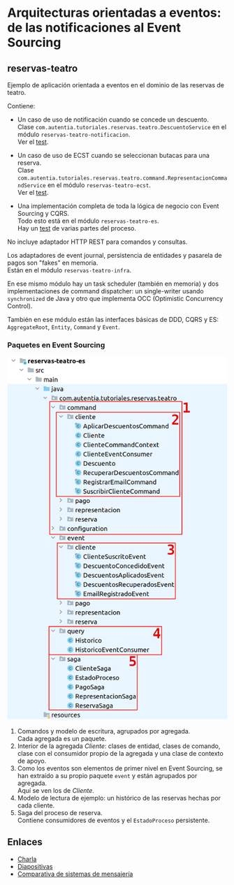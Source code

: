 # Arquitecturas orientadas a eventos: de las notificaciones al Event Sourcing

## reservas-teatro

Ejemplo de aplicación orientada a eventos en el dominio de las reservas de teatro.
 
Contiene:

* Un caso de uso de notificación cuando se concede un descuento.  
  Clase `com.autentia.tutoriales.reservas.teatro.DescuentoService` en el módulo `reservas-teatro-notificacion`.  
  Ver el [test](https://github.com/dav-garcia/reservas-teatro/blob/main/reservas-teatro-notification/src/test/java/com/autentia/tutoriales/reservas/teatro/DescuentoServiceTest.java).

* Un caso de uso de ECST cuando se seleccionan butacas para una reserva.  
  Clase `com.autentia.tutoriales.reservas.teatro.command.RepresentacionCommandService` en el módulo `reservas-teatro-ecst`.  
  Ver el [test](https://github.com/dav-garcia/reservas-teatro/blob/main/reservas-teatro-ecst/src/test/java/com/autentia/tutoriales/reservas/teatro/command/RepresentacionCommandServiceTest.java).

* Una implementación completa de toda la lógica de negocio con Event Sourcing y CQRS.  
  Todo esto está en el módulo `reservas-teatro-es`.  
  Hay un [test](https://github.com/dav-garcia/reservas-teatro/blob/main/reservas-teatro-es/src/test/java/com/autentia/tutoriales/reservas/teatro/ReservasTeatroTest.java) de varias partes del proceso.

No incluye adaptador HTTP REST para comandos y consultas.

Los adaptadores de event journal, persistencia de entidades y pasarela de pagos son "fakes" en memoria.  
Están en el módulo `reservas-teatro-infra`.

En ese mismo módulo hay un task scheduler (también en memoria) y dos implementaciones de command dispatcher:
un single-writer usando `synchronized` de Java y otro que implementa OCC (Optimistic Concurrency Control).

También en ese módulo están las interfaces básicas de DDD, CQRS y ES: `AggregateRoot`, `Entity`, `Command` y `Event`.

### Paquetes en Event Sourcing

![Paquetes](/Paquetes.png)

1. Comandos y modelo de escritura, agrupados por agregada.  
   Cada agregada es un paquete.
2. Interior de la agregada *Cliente*: clases de entidad, clases de comando,
   clase con el consumidor propio de la agregada y una clase de contexto de apoyo.
3. Como los eventos son elementos de primer nivel en Event Sourcing,
   se han extraído a su propio paquete `event` y están agrupados por agregada.  
   Aquí se ven los de *Cliente*.
4. Modelo de lectura de ejemplo: un histórico de las reservas hechas por cada cliente.
5. Saga del proceso de reserva.  
   Contiene consumidores de eventos y el `EstadoProceso` persistente.

## Enlaces

* [Charla](https://youtu.be/gX0DUO171jc)
* [Diapositivas](https://www.youtube.com/redirect?q=https%3A%2F%2Fspeakerdeck.com%2Fdav_garcia%2Farquitecturas-orientadas-a-eventos-de-las-notificaciones-al-event-sourcing&v=gX0DUO171jc&event=video_description&redir_token=QUFFLUhqbTBCRDU2eHo4X2E5Sm92OWFIVVZFd2tpZmNsZ3xBQ3Jtc0tuUms0TDR3VHdTdm0zb1hnYmhYbXlQZGZrTHgydmRheU1kSFViVzFRaFQtRnJXUmVXXzZmdW9DbUpSeDhtcmk0TGd6dVRxSUVYN0Q3eGtOV05GSE4wcUphQjk2Y1FZX0N3SDJ4WUk1cnlKYkowR1Nkcw%3D%3D)
* [Comparativa de sistemas de mensajería](https://softwaremill.com/mqperf/)
